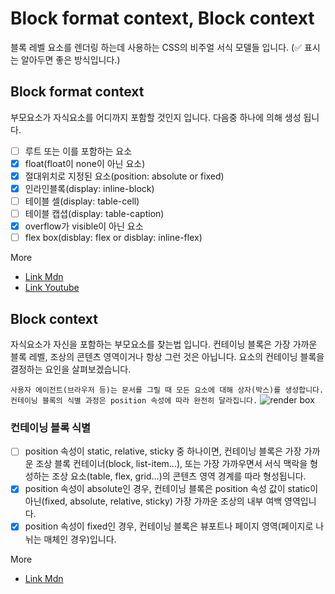 # Block format context, Block context

블록 레벨 요소를 렌더링 하는데 사용하는 CSS의 비주얼 서식 모델들 입니다.
(✅ 표시는 알아두면 좋은 방식입니다.)

## Block format context

부모요소가 자식요소를 어디까지 포함할 것인지 입니다.
다음중 하나에 의해 생성 됩니다.

- [ ] 루트 또는 이를 포함하는 요소
- [x] float(float이 none이 아닌 요소)
- [x] 절대위치로 지정된 요소(position: absolute or fixed)
- [x] 인라인블록(display: inline-block)
- [ ] 테이블 셀(display: table-cell)
- [ ] 테이블 캡셥(display: table-caption)
- [x] overflow가 visible이 아닌 요소
- [ ] flex box(disblay: flex or disblay: inline-flex)

More

- [Link Mdn](https://developer.mozilla.org/ko/docs/Web/Guide/CSS/Block_formatting_context)
- [Link Youtube](https://www.youtube.com/watch?v=AteI3GCambQ)

## Block context

자식요소가 자신을 포함하는 부모요소를 찾는법 입니다.
컨테이닝 블록은 가장 가까운 블록 레벨, 조상의 콘텐츠 영역이거나 항상 그런 것은 아닙니다. 요소의 컨테이닝 블록을 결정하는 요인을 살펴보겠습니다.

`사용자 에이전트(브라우저 등)는 문서를 그릴 때 모든 요소에 대해 상자(박스)를 생성합니다. 컨테이닝 블록의 식별 과정은 position 속성에 따라 완전히 달라집니다.`
![render box](https://mdn.mozillademos.org/files/16558/box-model.png)

### 컨테이닝 블록 식별

- [ ] position 속성이 static, relative, sticky 중 하나이면, 컨테이닝 블록은 가장 가까운 조상 블록 컨테이너(block, list-item...), 또는 가장 가까우면서 서식 맥락을 형성하는 조상 요소(table, flex, grid...)의 콘텐츠 영역 경계를 따라 형성됩니다.
- [x] position 속성이 absolute인 경우, 컨테이닝 블록은 position 속성 값이 static이 아닌(fixed, absolute, relative, sticky) 가장 가까운 조상의 내부 여백 영역입니다.
- [x] position 속성이 fixed인 경우, 컨테이닝 블록은 뷰포트나 페이지 영역(페이지로 나뉘는 매체인 경우)입니다.

More

- [Link Mdn](https://developer.mozilla.org/ko/docs/Web/CSS/All_About_The_Containing_Block)

